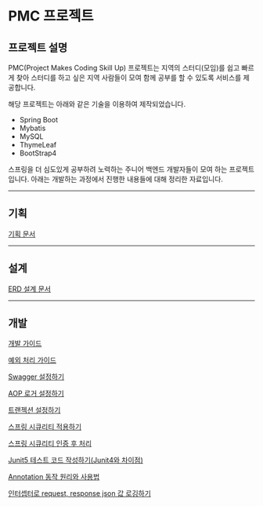 # PMC 프로젝트

## 프로젝트 설명

PMC(Project Makes Coding Skill Up) 프로젝트는 지역의 스터디(모임)를 쉽고 빠르게 찾아 스터디를 하고 싶은 지역 사람들이 모여 함께 공부를 할 수 있도록 서비스를 제공합니다.

해당 프로젝트는 아래와 같은 기술을 이용하여 제작되었습니다.
  - Spring Boot
  - Mybatis
  - MySQL
  - ThymeLeaf
  - BootStrap4

스프링을 더 심도있게 공부하려 노력하는 주니어 백엔드 개발자들이 모여 하는 프로젝트입니다. 아래는 개발하는 과정에서 진행한 내용들에 대해 정리한 자료입니다.

---

## 기획

[기획 문서](https://hirlawldo.tistory.com/35)

---

## 설계

[ERD 설계 문서](https://hirlawldo.tistory.com/36)

---

## 개발

[개발 가이드](https://hirlawldo.tistory.com/25)

[예외 처리 가이드](https://hirlawldo.tistory.com/26)

[Swagger 설정하기](https://hirlawldo.tistory.com/32)

[AOP 로거 설정하기](https://hirlawldo.tistory.com/31)

[트랜젝션 설정하기](https://hirlawldo.tistory.com/33)

[스프링 시큐리티 적용하기](https://okdolmin.tistory.com/30)

[스프링 시큐리티 인증 후 처리](https://okdolmin.tistory.com/36)

[Junit5 테스트 코드 작성하기(Junit4와 차이점)](https://hirlawldo.tistory.com/39)

[Annotation 동작 원리와 사용법](https://hirlawldo.tistory.com/43)

[인터셉터로 request, response json 값 로깅하기](https://hirlawldo.tistory.com/44)
